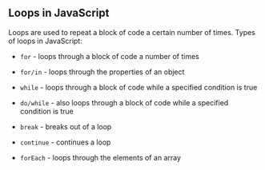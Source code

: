 ## Loops in JavaScript

Loops are used to repeat a block of code a certain number of times. Types of loops in JavaScript:

- `for` - loops through a block of code a number of times
- `for/in` - loops through the properties of an object
- `while` - loops through a block of code while a specified condition is true
- `do/while` - also loops through a block of code while a specified condition is true

- `break` - breaks out of a loop
- `continue` - continues a loop
- `forEach` - loops through the elements of an array

